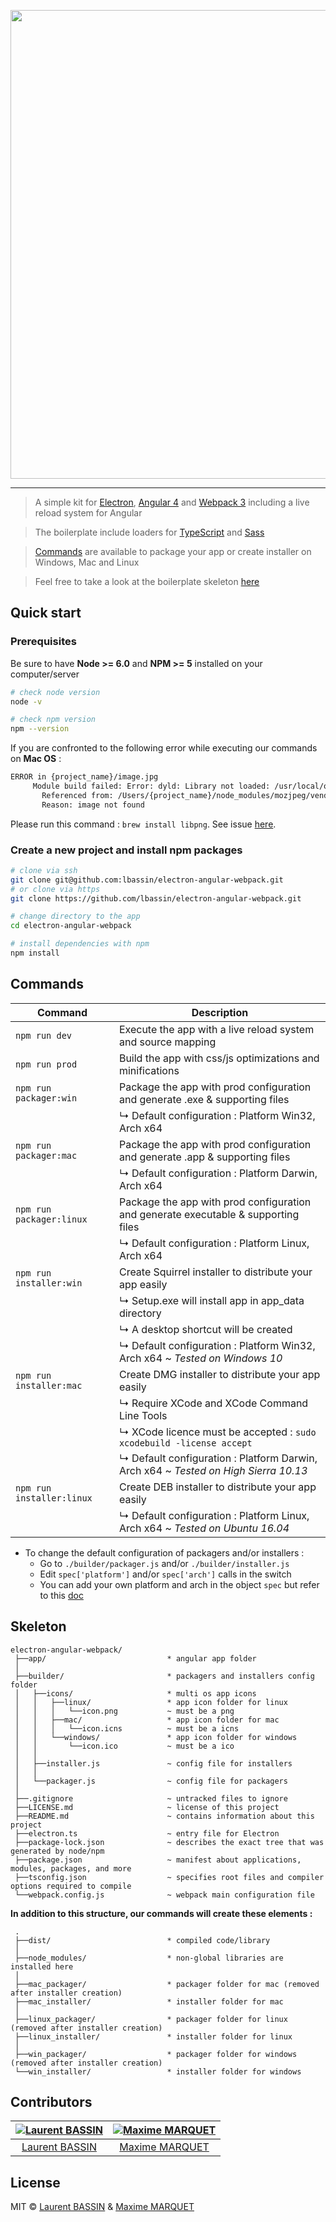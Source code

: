 <p align="center">
    <img src="https://i.imgur.com/IsYnbRi.png" width="750">
</p>

<hr>

> A simple kit for [Electron](https://electron.atom.io), [Angular 4](https://angular.io) and [Webpack 3](https://webpack.js.org) including a live reload system for Angular

> The boilerplate include loaders for [TypeScript](https://www.typescriptlang.org/) and [Sass](http://sass-lang.com/)

> [Commands](#commands) are available to package your app or create installer on Windows, Mac and Linux

> Feel free to take a look at the boilerplate skeleton [here](#skeleton)

## Quick start
### Prerequisites
Be sure to have **Node >= 6.0** and **NPM >= 5** installed on your computer/server
```bash
# check node version
node -v

# check npm version
npm --version
```

If you are confronted to the following error while executing our commands on **Mac OS** :
```bash
ERROR in {project_name}/image.jpg
     Module build failed: Error: dyld: Library not loaded: /usr/local/opt/libpng/lib/libpng16.16.dylib
       Referenced from: /Users/{project_name}/node_modules/mozjpeg/vendor/cjpeg
       Reason: image not found  
```
Please run this command : `brew install libpng`. See issue [here](https://github.com/tcoopman/image-webpack-loader/issues/51).

### Create a new project and install npm packages
```bash
# clone via ssh
git clone git@github.com:lbassin/electron-angular-webpack.git
# or clone via https
git clone https://github.com/lbassin/electron-angular-webpack.git

# change directory to the app
cd electron-angular-webpack

# install dependencies with npm
npm install
```

## <a name="commands"></a>Commands
|Command|Description|
|--|--|
|`npm run dev`| Execute the app with a live reload system and source mapping
|`npm run prod`| Build the app with css/js optimizations and minifications
|`npm run packager:win`| Package the app with prod configuration and generate .exe & supporting files
|| ↳ Default configuration : Platform Win32, Arch x64
|`npm run packager:mac`| Package the app with prod configuration and generate .app & supporting files
|| ↳ Default configuration : Platform Darwin, Arch x64
|`npm run packager:linux`| Package the app with prod configuration and generate executable & supporting files
|| ↳ Default configuration : Platform Linux, Arch x64
|`npm run installer:win`| Create Squirrel installer to distribute your app easily
|| ↳ Setup.exe will install app in app_data directory
|| ↳ A desktop shortcut will be created
|| ↳ Default configuration : Platform Win32, Arch x64 ~ *Tested on Windows 10*
|`npm run installer:mac`| Create DMG installer to distribute your app easily
|| ↳ Require XCode and XCode Command Line Tools
|| ↳ XCode licence must be accepted : `sudo xcodebuild -license accept`
|| ↳ Default configuration : Platform Darwin, Arch x64 ~ *Tested on High Sierra 10.13*
|`npm run installer:linux`| Create DEB installer to distribute your app easily
|| ↳ Default configuration : Platform Linux, Arch x64 ~ *Tested on Ubuntu 16.04*

- To change the default configuration of packagers and/or installers :
  - Go to `./builder/packager.js` and/or `./builder/installer.js`
  - Edit `spec['platform']` and/or `spec['arch']` calls in the switch
  - You can add your own platform and arch in the object `spec` but refer to this [doc](https://github.com/electron-userland/electron-packager/blob/master/docs/api.md)

## <a name="skeleton"></a>Skeleton
```
electron-angular-webpack/
 ├──app/                           * angular app folder
 │
 ├──builder/                       * packagers and installers config folder
 │   ├──icons/                     * multi os app icons
 │   │   ├──linux/                 * app icon folder for linux
 │   │   │   └──icon.png           ~ must be a png
 │   │   ├──mac/                   * app icon folder for mac
 │   │   │   └──icon.icns          ~ must be a icns
 │   │   └──windows/               * app icon folder for windows
 │   │       └──icon.ico           ~ must be a ico
 │   │
 │   ├──installer.js               ~ config file for installers
 │   │
 │   └──packager.js                ~ config file for packagers
 │
 ├──.gitignore                     ~ untracked files to ignore
 ├──LICENSE.md                     ~ license of this project
 ├──README.md                      ~ contains information about this project
 ├──electron.ts                    ~ entry file for Electron
 ├──package-lock.json              ~ describes the exact tree that was generated by node/npm
 ├──package.json                   ~ manifest about applications, modules, packages, and more
 ├──tsconfig.json                  ~ specifies root files and compiler options required to compile
 └──webpack.config.js              ~ webpack main configuration file
```
**In addition to this structure, our commands will create these elements :**
```
 .
 ├──dist/                          * compiled code/library
 │
 ├──node_modules/                  * non-global libraries are installed here
 │
 ├──mac_packager/                  * packager folder for mac (removed after installer creation)
 ├──mac_installer/                 * installer folder for mac
 │
 ├──linux_packager/                * packager folder for linux (removed after installer creation)
 ├──linux_installer/               * installer folder for linux
 │
 ├──win_packager/                  * packager folder for windows (removed after installer creation)
 └──win_installer/                 * installer folder for windows
```

## Contributors
| [![Laurent BASSIN](https://avatars2.githubusercontent.com/u/11029822?s=115&v=4)](https://github.com/lbassin) | [![Maxime MARQUET](https://avatars0.githubusercontent.com/u/12535829?s=115&v=4)](https://github.com/x-Raz) |
| :--:|:--: |
| [Laurent BASSIN](https://github.com/lbassin) | [Maxime MARQUET](https://github.com/x-Raz) |

## License
MIT © [Laurent BASSIN](https://github.com/lbassin) & [Maxime MARQUET](https://github.com/x-Raz)